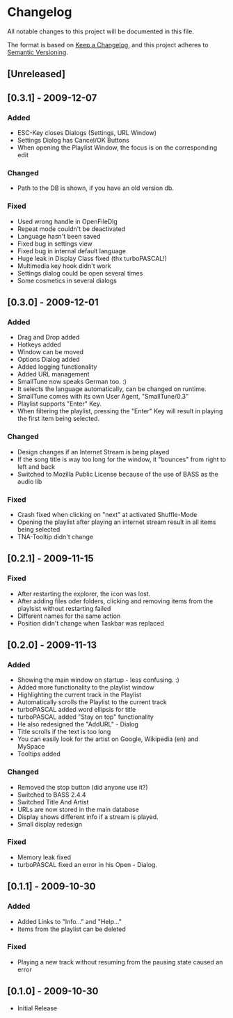 # Changelog
All notable changes to this project will be documented in this file.

The format is based on [Keep a Changelog](https://keepachangelog.com/en/1.0.0/),
and this project adheres to [Semantic Versioning](https://semver.org/spec/v2.0.0.html).

## [Unreleased]

## [0.3.1] - 2009-12-07
### Added
- ESC-Key closes Dialogs (Settings, URL Window)
- Settings Dialog has Cancel/OK Buttons
- When opening the Playlist Window, the focus is on the corresponding edit

### Changed
- Path to the DB is shown, if you have an old version db.

### Fixed
- Used wrong handle in OpenFileDlg
- Repeat mode couldn't be deactivated
- Language hasn't been saved
- Fixed bug in settings view
- Fixed bug in internal default language
- Huge leak in Display Class fixed (thx turboPASCAL!)
- Multimedia key hook didn't work
- Settings dialog could be open several times
- Some cosmetics in several dialogs

## [0.3.0] - 2009-12-01
### Added
- Drag and Drop added
- Hotkeys added
- Window can be moved
- Options Dialog added
- Added logging functionality
- Added URL management
- SmallTune now speaks German too. :)
- It selects the language automatically, can be changed on runtime.
- SmallTune comes with its own User Agent, "SmallTune/0.3"
- Playlist supports "Enter" Key.
- When filtering the playlist, pressing the "Enter" Key will result in playing the first item being selected.

### Changed
- Design changes if an Internet Stream is being played
- If the song title is way too long for the window, it "bounces" from right to left and back
- Switched to Mozilla Public License because of the use of BASS as the audio lib

### Fixed
- Crash fixed when clicking on "next" at activated Shuffle-Mode
- Opening the playlist after playing an internet stream result in all items being selected
- TNA-Tooltip didn't change

## [0.2.1] - 2009-11-15
### Fixed
- After restarting the explorer, the icon was lost.
- After adding files oder folders, clicking and removing items from the playlsist without restarting failed
- Different names for the same action
- Position didn't change when Taskbar was replaced

## [0.2.0] - 2009-11-13
### Added
- Showing the main window on startup - less confusing. :)
- Added more functionality to the playlist window
- Highlighting the current track in the Playlist
- Automatically scrolls the Playlist to the current track
- turboPASCAL added word ellipsis for title
- turboPASCAL added "Stay on top" functionality
- He also redesigned the "AddURL" - Dialog
- Title scrolls if the text is too long
- You can easily look for the artist on Google, Wikipedia (en) and MySpace
- Tooltips added

### Changed
- Removed the stop button (did anyone use it?)
- Switched to BASS 2.4.4
- Switched Title And Artist
- URLs are now stored in the main database
- Display shows different info if a stream is played.
- Small display redesign

### Fixed
- Memory leak fixed
- turboPASCAL fixed an error in his Open - Dialog.

## [0.1.1] - 2009-10-30
### Added
- Added Links to "Info..." and "Help..."
- Items from the playlist can be deleted

### Fixed
- Playing a new track without resuming from the pausing state caused an error

## [0.1.0] - 2009-10-30
- Initial Release